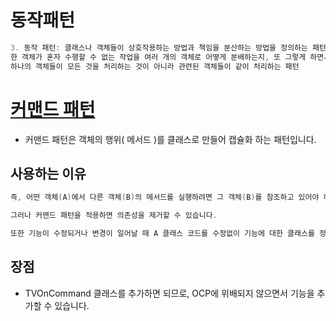 # 동작패턴
```java
3. 동작 패턴: 클래스나 객체들이 상호작용하는 방법과 책임을 분산하는 방법을 정의하는 패턴입니다.
한 객체가 혼자 수행할 수 없는 작업을 여러 개의 객체로 어떻게 분배하는지, 또 그렇게 하면서도 객체 사이의 결합도를 최소화하는 것에 중점을 둔다.
하나의 객체들이 모든 것을 처리하는 것이 아니라 관련된 객체들이 같이 처리하는 패턴
```

# [커맨드 패턴](https://victorydntmd.tistory.com/295?category=719467)
* 커맨드 패턴은 객체의 행위( 메서드 )를 클래스로 만들어 캡슐화 하는 패턴입니다.

## 사용하는 이유
```java
즉, 어떤 객체(A)에서 다른 객체(B)의 메서드를 실행하려면 그 객체(B)를 참조하고 있어야 하는 의존성이 발생합니다.

그러나 커맨드 패턴을 적용하면 의존성을 제거할 수 있습니다.

또한 기능이 수정되거나 변경이 일어날 때 A 클래스 코드를 수정없이 기능에 대한 클래스를 정의하면 되므로 시스템이 확장성이 있으면서 유연해집니다.
```

## 장점
* TVOnCommand 클래스를 추가하면 되므로, OCP에 위배되지 않으면서 기능을 추가할 수 있습니다.
